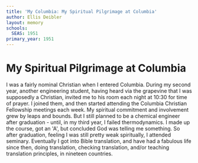 ```yaml
---
title: 'My Columbia: My Spiritual Pilgrimage at Columbia'
author: Ellis Deibler
layout: memory
schools:
  SEAS: 1951
primary_year: 1951
---
```

# My Spiritual Pilgrimage at Columbia

I was a fairly nominal Christian when I entered Columbia. During my second year, another engineering student, having heard via the grapevine that I was supposedly a Christian, invited me to his room each night at 10:30 for time of prayer. I joined them, and then started attending the Columbia Christian Fellowship meetings each week. My spiritual commitment and involvement grew by leaps and bounds. But I still planned to be a chemical engineer after graduation - until, in my third year, I failed thermodynamics. I made up the course, got an 'A', but concluded God was telling me something. So after graduation, feeling I was still pretty weak spiritually, I attended seminary. Eventually I got into Bible translation, and have had a fabulous life since then, doing translation, checking translation, and/or teaching translation principles, in nineteen countries.
